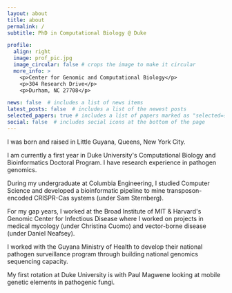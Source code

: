 ```yaml
---
layout: about
title: about
permalink: /
subtitle: PhD in Computational Biology @ Duke 

profile:
  align: right
  image: prof_pic.jpg
  image_circular: false # crops the image to make it circular
  more_info: >
    <p>Center for Genomic and Computational Biology</p> 
    <p>304 Research Drive</p>
    <p>Durham, NC 27708</p>

news: false  # includes a list of news items
latest_posts: false  # includes a list of the newest posts
selected_papers: true # includes a list of papers marked as "selected={true}"
social: false  # includes social icons at the bottom of the page
---
```

I was born and raised in Little Guyana, Queens, New York City.

I am currently a first year in Duke University's Computational Biology and Bioinformatics Doctoral Program. I have research experience in pathogen genomics.

During my undergraduate at Columbia Engineering, I studied Computer Science and developed a bioinformatic pipeline to mine transposon-encoded CRISPR-Cas systems (under Sam Sternberg). 

For my gap years, I worked at the Broad Institute of MIT & Harvard's Genomic Center for Infectious Disease where I worked on projects in medical mycology (under Christina Cuomo) and vector-borne disease (under Daniel Neafsey).

I worked with the Guyana Ministry of Health to develop their national pathogen surveillance program through building national genomics sequencing capacity.
 
My first rotation at Duke University is with Paul Magwene looking at mobile genetic elements in pathogenic fungi.

 
